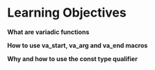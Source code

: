 # Learning Objectives

**What are variadic functions**


**How to use va_start, va_arg and va_end macros**


**Why and how to use the const type qualifier**


